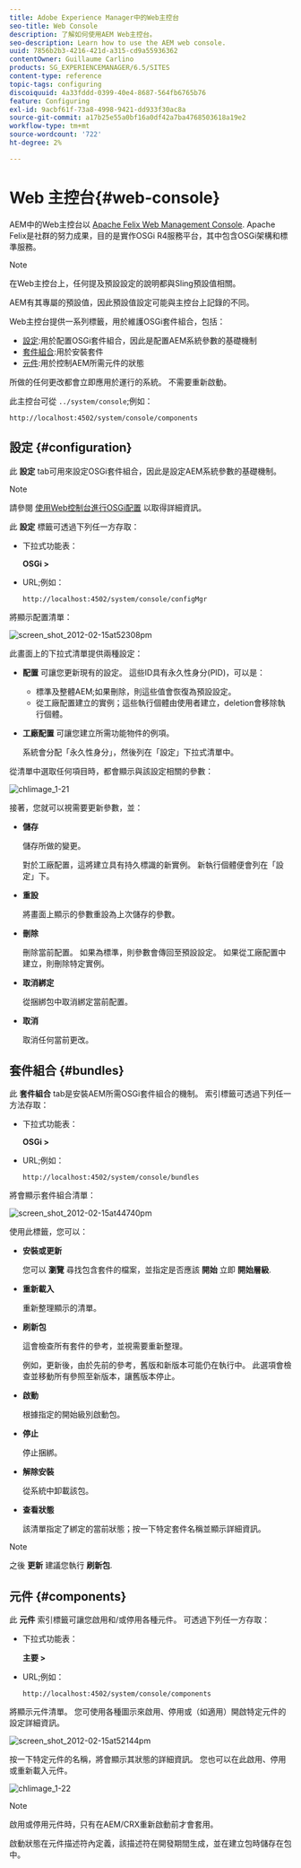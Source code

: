 ```yaml
---
title: Adobe Experience Manager中的Web主控台
seo-title: Web Console
description: 了解如何使用AEM Web主控台。
seo-description: Learn how to use the AEM web console.
uuid: 7856b2b3-4216-421d-a315-cd9a55936362
contentOwner: Guillaume Carlino
products: SG_EXPERIENCEMANAGER/6.5/SITES
content-type: reference
topic-tags: configuring
discoiquuid: 4a33fddd-0399-40e4-8687-564fb6765b76
feature: Configuring
exl-id: 9acbf61f-73a8-4998-9421-dd933f30ac8a
source-git-commit: a17b25e55a0bf16a0df42a7ba4768503618a19e2
workflow-type: tm+mt
source-wordcount: '722'
ht-degree: 2%

---
```


# Web 主控台{#web-console}

AEM中的Web主控台以 [Apache Felix Web Management Console](https://felix.apache.org/documentation/subprojects/apache-felix-web-console.html). Apache Felix是社群的努力成果，目的是實作OSGi R4服務平台，其中包含OSGi架構和標準服務。

>[!NOTE]
>
>在Web主控台上，任何提及預設設定的說明都與Sling預設值相關。
>
>AEM有其專屬的預設值，因此預設值設定可能與主控台上記錄的不同。

Web主控台提供一系列標籤，用於維護OSGi套件組合，包括：

* [設定](#configuration):用於配置OSGi套件組合，因此是配置AEM系統參數的基礎機制
* [套件組合](#bundles):用於安裝套件
* [元件](#components):用於控制AEM所需元件的狀態

所做的任何更改都會立即應用於運行的系統。 不需要重新啟動。

此主控台可從 `../system/console`;例如：

`http://localhost:4502/system/console/components`

## 設定 {#configuration}

此 **設定** tab可用來設定OSGi套件組合，因此是設定AEM系統參數的基礎機制。

>[!NOTE]
>
>請參閱 [使用Web控制台進行OSGi配置](/help/sites-deploying/configuring-osgi.md) 以取得詳細資訊。

此 **設定** 標籤可透過下列任一方存取：

* 下拉式功能表：

   **OSGi >**

* URL;例如：

   `http://localhost:4502/system/console/configMgr`

將顯示配置清單：

![screen_shot_2012-02-15at52308pm](assets/screen_shot_2012-02-15at52308pm.png)

此畫面上的下拉式清單提供兩種設定：

* **配置**
可讓您更新現有的設定。 這些ID具有永久性身分(PID)，可以是：

   * 標準及整體AEM;如果刪除，則這些值會恢復為預設設定。
   * 從工廠配置建立的實例；這些執行個體由使用者建立，deletion會移除執行個體。

* **工廠配置**
可讓您建立所需功能物件的例項。

   系統會分配「永久性身分」，然後列在「設定」下拉式清單中。

從清單中選取任何項目時，都會顯示與該設定相關的參數：

![chlimage_1-21](assets/chlimage_1-21a.png)

接著，您就可以視需要更新參數，並：

* **儲存**

   儲存所做的變更。

   對於工廠配置，這將建立具有持久標識的新實例。 新執行個體便會列在「設定」下。

* **重設**

   將畫面上顯示的參數重設為上次儲存的參數。

* **刪除**

   刪除當前配置。 如果為標準，則參數會傳回至預設設定。 如果從工廠配置中建立，則刪除特定實例。

* **取消綁定**

   從捆綁包中取消綁定當前配置。

* **取消**

   取消任何當前更改。

## 套件組合 {#bundles}

此 **套件組合** tab是安裝AEM所需OSGi套件組合的機制。 索引標籤可透過下列任一方法存取：

* 下拉式功能表：

   **OSGi >**

* URL;例如：

   `http://localhost:4502/system/console/bundles`

將會顯示套件組合清單：

![screen_shot_2012-02-15at44740pm](assets/screen_shot_2012-02-15at44740pm.png)

使用此標籤，您可以：

* **安裝或更新**

   您可以 **瀏覽** 尋找包含套件的檔案，並指定是否應該 **開始** 立即 **開始層級**.

* **重新載入**

   重新整理顯示的清單。

* **刷新包**

   這會檢查所有套件的參考，並視需要重新整理。

   例如，更新後，由於先前的參考，舊版和新版本可能仍在執行中。 此選項會檢查並移動所有參照至新版本，讓舊版本停止。

* **啟動**

   根據指定的開始級別啟動包。

* **停止**

   停止捆綁。

* **解除安裝**

   從系統中卸載該包。

* **查看狀態**

   該清單指定了綁定的當前狀態；按一下特定套件名稱並顯示詳細資訊。

>[!NOTE]
>
>之後 **更新** 建議您執行 **刷新包**.

## 元件 {#components}

此 **元件** 索引標籤可讓您啟用和/或停用各種元件。 可透過下列任一方存取：

* 下拉式功能表：

   **主要 >**

* URL;例如：

   `http://localhost:4502/system/console/components`

將顯示元件清單。 您可使用各種圖示來啟用、停用或（如適用）開啟特定元件的設定詳細資訊。

![screen_shot_2012-02-15at52144pm](assets/screen_shot_2012-02-15at52144pm.png)

按一下特定元件的名稱，將會顯示其狀態的詳細資訊。 您也可以在此啟用、停用或重新載入元件。

![chlimage_1-22](assets/chlimage_1-22a.png)

>[!NOTE]
>
>啟用或停用元件時，只有在AEM/CRX重新啟動前才會套用。
>
>啟動狀態在元件描述符內定義，該描述符在開發期間生成，並在建立包時儲存在包中。
